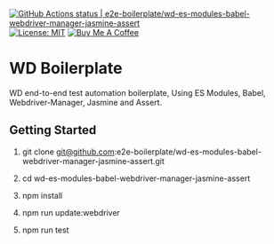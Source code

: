 [![GitHub Actions status | e2e-boilerplate/wd-es-modules-babel-webdriver-manager-jasmine-assert](https://github.com/e2e-boilerplate/wd-es-modules-babel-webdriver-manager-jasmine-assert/workflows/wd-es-modules-babel-webdriver-manager-jasmine-assert/badge.svg)](https://github.com/e2e-boilerplate/wd-es-modules-babel-webdriver-manager-jasmine-assert/actions?workflow=wd-es-modules-babel-webdriver-manager-jasmine-assert) [![License: MIT](https://img.shields.io/badge/License-MIT-yellow.svg)](https://opensource.org/licenses/MIT) [![Buy Me A Coffee](https://img.shields.io/badge/buy-me%20coffee-orange)](https://www.buymeacoffee.com/xgirma)

# WD Boilerplate

WD end-to-end test automation boilerplate, Using ES Modules, Babel, Webdriver-Manager, Jasmine and Assert.

## Getting Started

1. git clone git@github.com:e2e-boilerplate/wd-es-modules-babel-webdriver-manager-jasmine-assert.git

2. cd wd-es-modules-babel-webdriver-manager-jasmine-assert

3. npm install

4. npm run update:webdriver

5. npm run test
